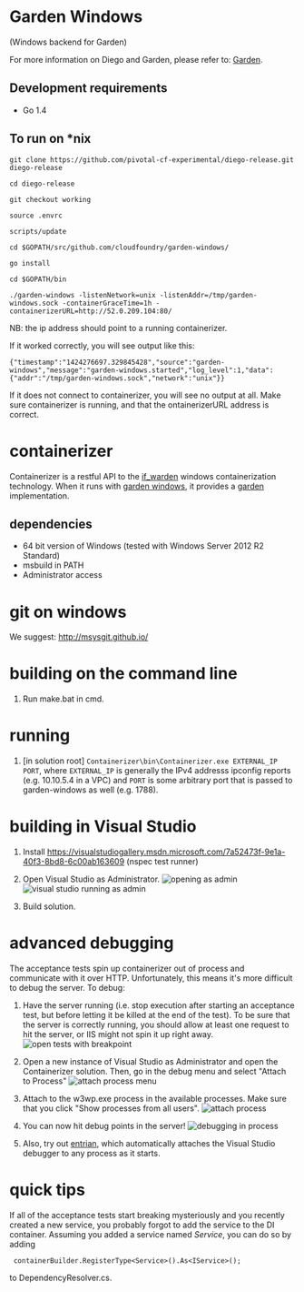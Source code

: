 # Garden Windows 
(Windows backend for Garden)

For more information on Diego and Garden, please refer to: [Garden](https://github.com/cloudfoundry-incubator/garden).

## Development requirements

- Go 1.4

## To run on *nix


    git clone https://github.com/pivotal-cf-experimental/diego-release.git diego-release

    cd diego-release

    git checkout working

    source .envrc

    scripts/update

    cd $GOPATH/src/github.com/cloudfoundry/garden-windows/

    go install

    cd $GOPATH/bin

    ./garden-windows -listenNetwork=unix -listenAddr=/tmp/garden-windows.sock -containerGraceTime=1h -containerizerURL=http://52.0.209.104:80/


NB: the ip address should point to a running containerizer.

If it worked correctly, you will see output like this:

    {"timestamp":"1424276697.329845428","source":"garden-windows","message":"garden-windows.started","log_level":1,"data":{"addr":"/tmp/garden-windows.sock","network":"unix"}}

If it does not connect to containerizer, you will see no output at all. Make sure containerizer is running, and that the ontainerizerURL address is correct.

containerizer
=============

Containerizer is a restful API to the
[if_warden](https://github.com/cloudfoundry-incubator/if_warden) windows
containerization technology. When it runs with [garden
windows](https://github.com/cloudfoundry/garden-windows), it provides
a [garden](https://github.com/cloudfoundry-incubator/garden) implementation.

## dependencies
- 64 bit version of Windows (tested with Windows Server 2012 R2 Standard)
- msbuild in PATH
- Administrator access


git on windows
==============

We suggest: http://msysgit.github.io/


building on the command line
============================

1. Run make.bat in cmd.

running
============================

1. [in solution root] ```Containerizer\bin\Containerizer.exe EXTERNAL_IP PORT```,
where ```EXTERNAL_IP``` is generally the IPv4 addresss ipconfig reports (e.g.
10.10.5.4 in a VPC) and ```PORT``` is some arbitrary port that is passed
to garden-windows as well (e.g. 1788).

building in Visual Studio
========================

1. Install https://visualstudiogallery.msdn.microsoft.com/7a52473f-9e1a-40f3-8bd8-6c00ab163609 (nspec test runner)

1. Open Visual Studio as Administrator.
![opening as admin](https://github.com/pivotal-cf-experimental/garden-windows/blob/master/README_images/open_as_admin.png)
![visual studio running as admin](https://github.com/pivotal-cf-experimental/garden-windows/blob/master/README_images/showing_vs_running_as_admin.png)

1. Build solution.

advanced debugging
==================

The acceptance tests spin up containerizer out of process and communicate with
it over HTTP. Unfortunately, this means it's more difficult to debug the
server. To debug:

1. Have the server running (i.e. stop execution after starting an acceptance
test, but before letting it be killed at the end of the test). To be sure
that the server is correctly running, you should allow at least one request to
hit the server, or IIS might not spin it up right away.
![open tests with breakpoint](https://github.com/pivotal-cf-experimental/garden-windows/blob/master/README_images/open_tests_with_breakpoint.png)

1. Open a new instance of Visual Studio as Administrator and open the
Containerizer solution. Then, go in the debug menu and select "Attach to
Process"
![attach process menu](https://github.com/pivotal-cf-experimental/garden-windows/blob/master/README_images/attach_to_process_menu.png)

1. Attach to the w3wp.exe process in the available processes. Make sure that
you click "Show processes from all users".
![attach process](https://github.com/pivotal-cf-experimental/garden-windows/blob/master/README_images/attach_process.png)

1. You can now hit debug points in the server!
![debugging in process](https://github.com/pivotal-cf-experimental/garden-windows/blob/master/README_images/debugging_in_process.png)

1. Also, try out [entrian](http://entrian.com/attach/), which automatically attaches the Visual Studio debugger to any process as it starts.


quick tips
==========

If all of the acceptance tests start breaking mysteriously and you recently
created a new service, you probably forgot to add the service to the DI
container. Assuming you added a service named *Service*, you can do so by
adding

     containerBuilder.RegisterType<Service>().As<IService>();

to DependencyResolver.cs.
